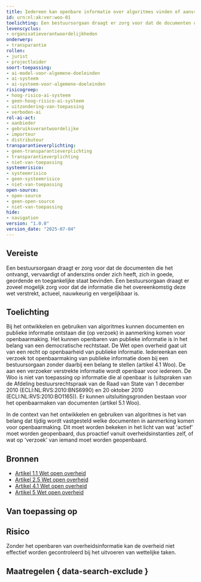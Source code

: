 ```yaml
---
title: Iedereen kan openbare informatie over algoritmes vinden of aanvragen
id: urn:nl:ak:ver:woo-01
toelichting: Een bestuursorgaan draagt er zorg voor dat de documenten die het ontvangt, vervaardigt of anderszins onder zich heeft, zich in goede, geordende en toegankelijke staat bevinden. Een bestuursorgaan draagt er zoveel mogelijk zorg voor dat de informatie die het overeenkomstig deze wet verstrekt, actueel, nauwkeurig en vergelijkbaar is.
levenscyclus:
- organisatieverantwoordelijkheden
onderwerp:
- transparantie
rollen:
- jurist
- projectleider
soort-toepassing:
- ai-model-voor-algemene-doeleinden
- ai-systeem
- ai-systeem-voor-algemene-doeleinden
risicogroep:
- hoog-risico-ai-systeem
- geen-hoog-risico-ai-systeem
- uitzondering-van-toepassing
- verboden-ai
rol-ai-act:
- aanbieder
- gebruiksverantwoordelijke
- importeur
- distributeur
transparantieverplichting:
- geen-transparantieverplichting
- transparantieverplichting
- niet-van-toepassing
systeemrisico:
- systeemrisico
- geen-systeemrisico
- niet-van-toepassing
open-source:
- open-source
- geen-open-source
- niet-van-toepassing
hide:
- navigation
version: "1.0.0"
version_date: "2025-07-04"
---
```


<!-- tags -->
## Vereiste

Een bestuursorgaan draagt er zorg voor dat de documenten die het ontvangt, vervaardigt of anderszins onder zich heeft, zich in goede, geordende en toegankelijke staat bevinden.
Een bestuursorgaan draagt er zoveel mogelijk zorg voor dat de informatie die het overeenkomstig deze wet verstrekt, actueel, nauwkeurig en vergelijkbaar is.

## Toelichting

Bij het ontwikkelen en gebruiken van algoritmes kunnen documenten en publieke informatie ontstaan die (op verzoek) in aanmerking komen voor openbaarmaking.
Het kunnen openbaren van publieke informatie is in het belang van een democratische rechtstaat.
De Wet open overheid gaat uit van een recht op openbaarheid van publieke informatie.
Iedereenkan een verzoek tot openbaarmaking van publieke informatie doen bij een bestuursorgaan zonder daarbij een belang te stellen (artikel 4.1 Woo).
De aan een verzoeker verstrekte informatie wordt openbaar voor iedereen.
De Woo is niet van toepassing op informatie die al openbaar is (uitspraken van de Afdeling bestuursrechtspraak van de Raad van State van 1 december 2010 (ECLI:NL:RVS:2010:BNS6990) en 20 oktober 2010 (ECLI:NL:RVS:2010:BO1165)).
Er kunnen uitsluitingsgronden bestaan voor het openbaarmaken van documenten (artikel 5.1 Woo).

In de context van het ontwikkelen en gebruiken van algoritmes is het van belang dat tijdig wordt vastgesteld welke documenten in aanmerking komen voor openbaarmaking.
Dit moet worden bekeken in het licht van wat 'actief' moet worden geopenbaard, dus proactief vanuit overheidsinstanties zelf, of wat op 'verzoek' van iemand moet worden geopenbaard.

## Bronnen

- [Artikel 1.1 Wet open overheid](https://wetten.overheid.nl/jci1.3:c:BWBR0045754&hoofdstuk=I&artikel=1.1&z=2024-08-01&g=2024-08-01)
- [Artikel 2.5 Wet open overheid](https://wetten.overheid.nl/jci1.3:c:BWBR0045754&hoofdstuk=2&artikel=2.5&z=2024-08-01&g=2024-08-01)
- [Artikel 4.1 Wet open overheid](https://wetten.overheid.nl/jci1.3:c:BWBR0045754&hoofdstuk=4&artikel=4.1&z=2024-08-01&g=2024-08-01)
- [Artikel 5 Wet open overheid](https://wetten.overheid.nl/jci1.3:c:BWBR0045754&hoofdstuk=4&artikel=4.1&z=2024-08-01&g=2024-08-01)

## Van toepassing op
<!-- tags-ai-act -->


## Risico

Zonder het openbaren van overheidsinformatie kan de overheid niet effectief worden gecontroleerd bij het uitvoeren van wettelijke taken.


## Maatregelen { data-search-exclude }

<!-- list_maatregelen vereiste/woo-01-recht-op-toegang-tot-publieke-informatie -->
